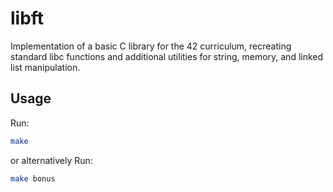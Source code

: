 # libft
Implementation of a basic C library for the 42 curriculum, recreating standard libc functions and additional utilities for string, memory, and linked list manipulation.

## Usage
Run:
```bash
make
```
or alternatively
Run:
```bash
make bonus
```
